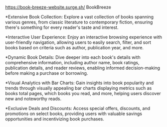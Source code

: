https://book-breeze-website.surge.sh/
BookBreeze



*Extensive Book Collection: Explore a vast collection of books spanning various genres, from classic literature to contemporary fiction, ensuring there's something for every reader's taste and interest.

*Interactive User Experience: Enjoy an interactive browsing experience with user-friendly navigation, allowing users to easily search, filter, and sort books based on criteria such as author, publication year, and more.

*Dynamic Book Details: Dive deeper into each book's details with comprehensive information, including author name, book ratings, publication details, and reader reviews, enabling informed decision-making before making a purchase or borrowing.

*Visual Analytics with Bar Charts: Gain insights into book popularity and trends through visually appealing bar charts displaying metrics such as books total pages, which books you read, and more, helping users discover new and noteworthy reads.

*Exclusive Deals and Discounts: Access special offers, discounts, and promotions on select books, providing users with valuable savings opportunities and incentivizing book purchases.

